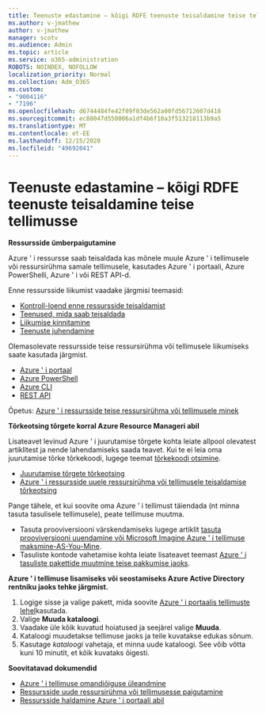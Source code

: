 ```yaml
---
title: Teenuste edastamine – kõigi RDFE teenuste teisaldamine teise tellimusse
ms.author: v-jmathew
author: v-jmathew
manager: scotv
ms.audience: Admin
ms.topic: article
ms.service: o365-administration
ROBOTS: NOINDEX, NOFOLLOW
localization_priority: Normal
ms.collection: Adm_O365
ms.custom:
- "9004116"
- "7196"
ms.openlocfilehash: d6744484fe42f09f03de562a00fd56712607d418
ms.sourcegitcommit: ec88047d550006a1df4b6f10a3f513218113b9a5
ms.translationtype: MT
ms.contentlocale: et-EE
ms.lasthandoff: 12/15/2020
ms.locfileid: "49692041"
---
```

# <a name="transfer-services---move-all-rdfe-services-to-another-subscription"></a>Teenuste edastamine – kõigi RDFE teenuste teisaldamine teise tellimusse

**Ressursside ümberpaigutamine**

Azure ' i ressursse saab teisaldada kas mõnele muule Azure ' i tellimusele või ressursirühma samale tellimusele, kasutades Azure ' i portaali, Azure PowerShelli, Azure ' i või REST API-d.

Enne ressursside liikumist vaadake järgmisi teemasid:

- [Kontroll-loend enne ressursside teisaldamist](https://docs.microsoft.com/azure/azure-resource-manager/resource-group-move-resources?WT.mc_id=Portal-Microsoft_Azure_Support#checklist-before-moving-resources)
- [Teenused, mida saab teisaldada](https://docs.microsoft.com/azure/azure-resource-manager/move-support-resources?WT.mc_id=Portal-Microsoft_Azure_Support)
- [Liikumise kinnitamine](https://docs.microsoft.com/azure/azure-resource-manager/resource-group-move-resources?WT.mc_id=Portal-Microsoft_Azure_Support#validate-move)
- [Teenuste juhendamine](https://docs.microsoft.com/azure/azure-resource-manager/move-limitations/app-service-move-limitations?WT.mc_id=Portal-Microsoft_Azure_Support)

Olemasolevate ressursside teise ressursirühma või tellimusele liikumiseks saate kasutada järgmist.

- [Azure ' i portaal](https://docs.microsoft.com/azure/azure-resource-manager/resource-group-move-resources?WT.mc_id=Portal-Microsoft_Azure_Support#use-the-portal)
- [Azure PowerShell](https://docs.microsoft.com/azure/azure-resource-manager/resource-group-move-resources?WT.mc_id=Portal-Microsoft_Azure_Support#use-azure-powershell)
- [Azure CLI](https://docs.microsoft.com/azure/azure-resource-manager/resource-group-move-resources?WT.mc_id=Portal-Microsoft_Azure_Support#use-azure-cli)
- [REST API](https://docs.microsoft.com/azure/azure-resource-manager/resource-group-move-resources?WT.mc_id=Portal-Microsoft_Azure_Support#use-rest-api)

Õpetus: [Azure ' i ressursside teise ressursirühma või tellimusele minek](https://docs.microsoft.com/azure/azure-resource-manager/resource-manager-tutorial-move-resources)

**Tõrkeotsing tõrgete korral Azure Resource Manageri abil**

Lisateavet levinud Azure ' i juurutamise tõrgete kohta leiate allpool olevatest artiklitest ja nende lahendamiseks saada teavet. Kui te ei leia oma juurutamise tõrke tõrkekoodi, lugege teemat [tõrkekoodi otsimine](https://docs.microsoft.com/azure/azure-resource-manager/resource-manager-common-deployment-errors?WT.mc_id=Portal-Microsoft_Azure_Support#find-error-code).

- [Juurutamise tõrgete tõrkeotsing](https://docs.microsoft.com/azure/azure-resource-manager/resource-manager-common-deployment-errors)
- [Azure ' i ressursside uuele ressursirühma või tellimusele teisaldamise tõrkeotsing](https://docs.microsoft.com/azure/azure-resource-manager/troubleshoot-move)

Pange tähele, et kui soovite oma Azure ' i tellimust täiendada (nt minna tasuta tasulisele tellimusele), peate tellimuse muutma.

- Tasuta prooviversiooni värskendamiseks lugege artiklit [tasuta prooviversiooni uuendamine või Microsoft Imagine Azure ' i tellimuse maksmine-AS-You-Mine](https://docs.microsoft.com/azure/billing/billing-upgrade-azure-subscription).
- Tasuliste kontode vahetamise kohta leiate lisateavet teemast [Azure ' i tasuliste pakettide muutmine teise pakkumise jaoks](https://docs.microsoft.com/azure/billing/billing-how-to-switch-azure-offer).

**Azure ' i tellimuse lisamiseks või seostamiseks Azure Active Directory rentniku jaoks tehke järgmist.**

1. Logige sisse ja valige pakett, mida soovite [Azure ' i portaalis tellimuste lehel](https://portal.azure.com/#blade/Microsoft_Azure_Billing/SubscriptionsBlade)kasutada.
2. Valige **Muuda kataloogi**.
3. Vaadake üle kõik kuvatud hoiatused ja seejärel valige **Muuda**.
4. Kataloogi muudetakse tellimuse jaoks ja teile kuvatakse edukas sõnum.
5. Kasutage *kataloogi* vahetaja, et minna uude kataloogi. See võib võtta kuni 10 minutit, et kõik kuvataks õigesti.

**Soovitatavad dokumendid**

- [Azure ' i tellimuse omandiõiguse üleandmine](https://docs.microsoft.com/azure/billing-subscription-transfer)
- [Ressursside uude ressursirühma või tellimusesse paigutamine](https://docs.microsoft.com/azure/azure-resource-manager/resource-group-move-resources)
- [Ressursside haldamine Azure ' i portaali abil](https://docs.microsoft.com/azure/azure-resource-manager/resource-group-portal)
